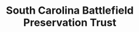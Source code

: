 ---
layout: repo
title: "South Carolina Battlefield Preservation Trust"
id: 1963
permalink: repos/1963/
---